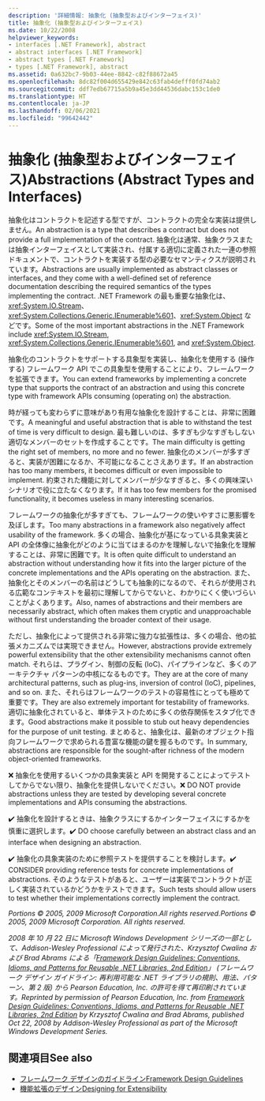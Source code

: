 ```yaml
---
description: '詳細情報: 抽象化 (抽象型およびインターフェイス)'
title: 抽象化 (抽象型およびインターフェイス)
ms.date: 10/22/2008
helpviewer_keywords:
- interfaces [.NET Framework], abstract
- abstract interfaces [.NET Framework]
- abstract types [.NET Framework]
- types [.NET Framework], abstract
ms.assetid: 0a632bc7-9b03-44ee-8842-c82f88672a45
ms.openlocfilehash: 8dc82f004d655429e842c63fab4defff0fd74ab2
ms.sourcegitcommit: ddf7edb67715a5b9a45e3dd44536dabc153c1de0
ms.translationtype: HT
ms.contentlocale: ja-JP
ms.lasthandoff: 02/06/2021
ms.locfileid: "99642442"
---
```

# <a name="abstractions-abstract-types-and-interfaces"></a><span data-ttu-id="41dfc-103">抽象化 (抽象型およびインターフェイス)</span><span class="sxs-lookup"><span data-stu-id="41dfc-103">Abstractions (Abstract Types and Interfaces)</span></span>

<span data-ttu-id="41dfc-104">抽象化はコントラクトを記述する型ですが、コントラクトの完全な実装は提供しません。</span><span class="sxs-lookup"><span data-stu-id="41dfc-104">An abstraction is a type that describes a contract but does not provide a full implementation of the contract.</span></span> <span data-ttu-id="41dfc-105">抽象化は通常、抽象クラスまたは抽象インターフェイスとして実装され、付属する適切に定義された一連の参照ドキュメントで、コントラクトを実装する型の必要なセマンティクスが説明されています。</span><span class="sxs-lookup"><span data-stu-id="41dfc-105">Abstractions are usually implemented as abstract classes or interfaces, and they come with a well-defined set of reference documentation describing the required semantics of the types implementing the contract.</span></span> <span data-ttu-id="41dfc-106">.NET Framework の最も重要な抽象化は、<xref:System.IO.Stream>、<xref:System.Collections.Generic.IEnumerable%601>、<xref:System.Object> などです。</span><span class="sxs-lookup"><span data-stu-id="41dfc-106">Some of the most important abstractions in the .NET Framework include <xref:System.IO.Stream>, <xref:System.Collections.Generic.IEnumerable%601>, and <xref:System.Object>.</span></span>

 <span data-ttu-id="41dfc-107">抽象化のコントラクトをサポートする具象型を実装し、抽象化を使用する (操作する) フレームワーク API でこの具象型を使用することにより、フレームワークを拡張できます。</span><span class="sxs-lookup"><span data-stu-id="41dfc-107">You can extend frameworks by implementing a concrete type that supports the contract of an abstraction and using this concrete type with framework APIs consuming (operating on) the abstraction.</span></span>

 <span data-ttu-id="41dfc-108">時が経っても変わらずに意味があり有用な抽象化を設計することは、非常に困難です。</span><span class="sxs-lookup"><span data-stu-id="41dfc-108">A meaningful and useful abstraction that is able to withstand the test of time is very difficult to design.</span></span> <span data-ttu-id="41dfc-109">最も難しいのは、多すぎも少なすぎもしない適切なメンバーのセットを作成することです。</span><span class="sxs-lookup"><span data-stu-id="41dfc-109">The main difficulty is getting the right set of members, no more and no fewer.</span></span> <span data-ttu-id="41dfc-110">抽象化のメンバーが多すぎると、実装が困難になるか、不可能になることさえあります。</span><span class="sxs-lookup"><span data-stu-id="41dfc-110">If an abstraction has too many members, it becomes difficult or even impossible to implement.</span></span> <span data-ttu-id="41dfc-111">約束された機能に対してメンバーが少なすぎると、多くの興味深いシナリオで役に立たなくなります。</span><span class="sxs-lookup"><span data-stu-id="41dfc-111">If it has too few members for the promised functionality, it becomes useless in many interesting scenarios.</span></span>

 <span data-ttu-id="41dfc-112">フレームワークの抽象化が多すぎても、フレームワークの使いやすさに悪影響を及ぼします。</span><span class="sxs-lookup"><span data-stu-id="41dfc-112">Too many abstractions in a framework also negatively affect usability of the framework.</span></span> <span data-ttu-id="41dfc-113">多くの場合、抽象化が基になっている具象実装と API の全体像に抽象化がどのように当てはまるのかを理解しないで抽象化を理解することは、非常に困難です。</span><span class="sxs-lookup"><span data-stu-id="41dfc-113">It is often quite difficult to understand an abstraction without understanding how it fits into the larger picture of the concrete implementations and the APIs operating on the abstraction.</span></span> <span data-ttu-id="41dfc-114">また、抽象化とそのメンバーの名前はどうしても抽象的になるので、それらが使用される広範なコンテキストを最初に理解してからでないと、わかりにくく使いづらいことがよくあります。</span><span class="sxs-lookup"><span data-stu-id="41dfc-114">Also, names of abstractions and their members are necessarily abstract, which often makes them cryptic and unapproachable without first understanding the broader context of their usage.</span></span>

 <span data-ttu-id="41dfc-115">ただし、抽象化によって提供される非常に強力な拡張性は、多くの場合、他の拡張メカニズムでは実現できません。</span><span class="sxs-lookup"><span data-stu-id="41dfc-115">However, abstractions provide extremely powerful extensibility that the other extensibility mechanisms cannot often match.</span></span> <span data-ttu-id="41dfc-116">それらは、プラグイン、制御の反転 (IoC)、パイプラインなど、多くのアーキテクチャ パターンの中核になるものです。</span><span class="sxs-lookup"><span data-stu-id="41dfc-116">They are at the core of many architectural patterns, such as plug-ins, inversion of control (IoC), pipelines, and so on.</span></span> <span data-ttu-id="41dfc-117">また、それらはフレームワークのテストの容易性にとっても極めて重要です。</span><span class="sxs-lookup"><span data-stu-id="41dfc-117">They are also extremely important for testability of frameworks.</span></span> <span data-ttu-id="41dfc-118">適切に抽象化されていると、単体テストのために多くの依存関係をスタブ化できます。</span><span class="sxs-lookup"><span data-stu-id="41dfc-118">Good abstractions make it possible to stub out heavy dependencies for the purpose of unit testing.</span></span> <span data-ttu-id="41dfc-119">まとめると、抽象化は、最新のオブジェクト指向フレームワークで求められる豊富な機能の鍵を握るものです。</span><span class="sxs-lookup"><span data-stu-id="41dfc-119">In summary, abstractions are responsible for the sought-after richness of the modern object-oriented frameworks.</span></span>

 <span data-ttu-id="41dfc-120">❌ 抽象化を使用するいくつかの具象実装と API を開発することによってテストしてからでない限り、抽象化を提供しないでください。</span><span class="sxs-lookup"><span data-stu-id="41dfc-120">❌ DO NOT provide abstractions unless they are tested by developing several concrete implementations and APIs consuming the abstractions.</span></span>

 <span data-ttu-id="41dfc-121">✔️ 抽象化を設計するときは、抽象クラスにするかインターフェイスにするかを慎重に選択します。</span><span class="sxs-lookup"><span data-stu-id="41dfc-121">✔️ DO choose carefully between an abstract class and an interface when designing an abstraction.</span></span>

 <span data-ttu-id="41dfc-122">✔️ 抽象化の具象実装のために参照テストを提供することを検討します。</span><span class="sxs-lookup"><span data-stu-id="41dfc-122">✔️ CONSIDER providing reference tests for concrete implementations of abstractions.</span></span> <span data-ttu-id="41dfc-123">そのようなテストがあると、ユーザーは実装でコントラクトが正しく実装されているかどうかをテストできます。</span><span class="sxs-lookup"><span data-stu-id="41dfc-123">Such tests should allow users to test whether their implementations correctly implement the contract.</span></span>

 <span data-ttu-id="41dfc-124">*Portions © 2005, 2009 Microsoft Corporation.All rights reserved.*</span><span class="sxs-lookup"><span data-stu-id="41dfc-124">*Portions © 2005, 2009 Microsoft Corporation. All rights reserved.*</span></span>

 <span data-ttu-id="41dfc-125">*2008 年 10 月 22 日に Microsoft Windows Development シリーズの一部として、Addison-Wesley Professional によって発行された、Krzysztof Cwalina および Brad Abrams による「[Framework Design Guidelines: Conventions, Idioms, and Patterns for Reusable .NET Libraries, 2nd Edition](https://www.informit.com/store/framework-design-guidelines-conventions-idioms-and-9780321545619)」 (フレームワーク デザイン ガイドライン: 再利用可能な .NET ライブラリの規則、用法、パターン、第 2 版) から Pearson Education, Inc. の許可を得て再印刷されています。*</span><span class="sxs-lookup"><span data-stu-id="41dfc-125">*Reprinted by permission of Pearson Education, Inc. from [Framework Design Guidelines: Conventions, Idioms, and Patterns for Reusable .NET Libraries, 2nd Edition](https://www.informit.com/store/framework-design-guidelines-conventions-idioms-and-9780321545619) by Krzysztof Cwalina and Brad Abrams, published Oct 22, 2008 by Addison-Wesley Professional as part of the Microsoft Windows Development Series.*</span></span>

## <a name="see-also"></a><span data-ttu-id="41dfc-126">関連項目</span><span class="sxs-lookup"><span data-stu-id="41dfc-126">See also</span></span>

- [<span data-ttu-id="41dfc-127">フレームワーク デザインのガイドライン</span><span class="sxs-lookup"><span data-stu-id="41dfc-127">Framework Design Guidelines</span></span>](index.md)
- [<span data-ttu-id="41dfc-128">機能拡張のデザイン</span><span class="sxs-lookup"><span data-stu-id="41dfc-128">Designing for Extensibility</span></span>](designing-for-extensibility.md)
